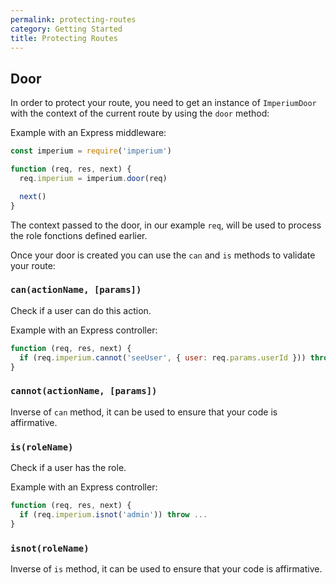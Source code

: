 ```yaml
---
permalink: protecting-routes
category: Getting Started
title: Protecting Routes
---
```


## Door

In order to protect your route, you need to get an instance of `ImperiumDoor` with the context of the current route by using the `door` method:

Example with an Express middleware:

```js
const imperium = require('imperium')

function (req, res, next) {
  req.imperium = imperium.door(req)

  next()
}
```

The context passed to the door, in our example `req`, will be used to process the role fonctions defined earlier.

Once your door is created you can use the `can` and `is` methods to validate your route:

### `can(actionName, [params])`

Check if a user can do this action.

Example with an Express controller:

```js
function (req, res, next) {
  if (req.imperium.cannot('seeUser', { user: req.params.userId })) throw ...
}
```

### `cannot(actionName, [params])`

Inverse of `can` method, it can be used to ensure that your code is affirmative.

### `is(roleName)`

Check if a user has the role.

Example with an Express controller:

```js
function (req, res, next) {
  if (req.imperium.isnot('admin')) throw ...
}
```

### `isnot(roleName)`

Inverse of `is` method, it can be used to ensure that your code is affirmative.
